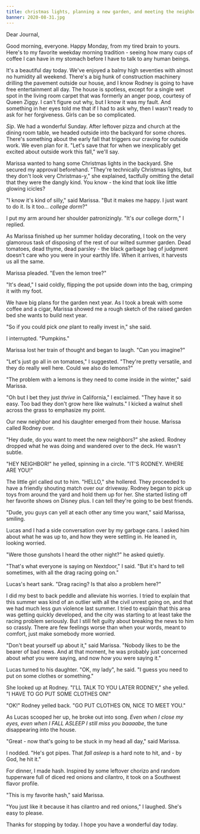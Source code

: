 ```yaml
---
title: christmas lights, planning a new garden, and meeting the neighbors
banner: 2020-08-31.jpg
---
```


Dear Journal,

Good morning, everyone.  Happy Monday, from my tired brain to yours.
Here's to my favorite weekday morning tradition - seeing how many cups
of coffee I can have in my stomach before I have to talk to any human
beings.

It's a beautiful day today.  We've enjoyed a balmy high seventies with
almost no humidity all weekend.  There's a big hunk of construction
machinery drilling the pavement outside our house, and I know Rodney
is going to have free entertainment all day.  The house is spotless,
except for a single wet spot in the living room carpet that was
formerly an anger poop, courtesy of Queen Ziggy.  I can't figure out
why, but I know it was my fault.  And something in her eyes told me
that if I had to ask why, then I wasn't ready to ask for her
forgiveness.  Girls can be so complicated.

_Sip_.  We had a wonderful Sunday.  After leftover pizza and church at
the dining room table, we headed outside into the backyard for some
chores.  There's something about the early fall that triggers our
craving for outside work.  We even plan for it.  "Let's save that for
when we inexplicably get excited about outside work this fall," we'll
say.

Marissa wanted to hang some Christmas lights in the backyard.  She
secured my approval beforehand.  "They're technically Christmas
lights, but they don't look very Christmas-y," she explained,
tactfully omitting the detail that they were the dangly kind.  You
know - the kind that look like little glowing icicles?

"I know it's kind of silly," said Marissa.  "But it makes me happy.  I
just want to do it.  Is it too... _college dorm_?"

I put my arm around her shoulder patronizingly.  "It's _our_ college
dorm," I replied.

As Marissa finished up her summer holiday decorating, I took on the
very glamorous task of disposing of the rest of our wilted summer
garden.  Dead tomatoes, dead thyme, dead parsley - the black garbage
bag of judgment doesn't care who you were in your earthly life.  When
it arrives, it harvests us all the same.

Marissa pleaded.  "Even the lemon tree?"

"It's dead," I said coldly, flipping the pot upside down into the bag,
crimping it with my foot.

We have big plans for the garden next year.  As I took a break with
some coffee and a cigar, Marissa showed me a rough sketch of the
raised garden bed she wants to build next year.

"So if you could pick _one_ plant to really invest in," she said.

I interrupted.  "Pumpkins."

Marissa lost her train of thought and began to laugh.  "Can you
imagine?"

"Let's just go all in on tomatoes," I suggested.  "They're pretty
versatile, and they do really well here.  Could we also do lemons?"

"The problem with a lemons is they need to come inside in the winter,"
said Marissa.

"Oh but I bet they just _thrive_ in California," I exclaimed.  "They
have it so easy.  Too bad they don't grow here like walnuts." I kicked
a walnut shell across the grass to emphasize my point.

Our new neighbor and his daughter emerged from their house.  Marissa
called Rodney over.

"Hey dude, do you want to meet the new neighbors?" she asked.  Rodney
dropped what he was doing and wandered over to the deck.  He wasn't
subtle.

"HEY NEIGHBOR!" he yelled, spinning in a circle.  "IT'S RODNEY.  WHERE
ARE YOU!"

The little girl called out to him.  "HELLO," she hollered.  They
proceeded to have a friendly shouting match over our driveway.  Rodney
began to pick up toys from around the yard and hold them up for her.
She started listing off her favorite shows on Disney plus.  I can tell
they're going to be best friends.

"Dude, you guys can yell at each other any time you want," said
Marissa, smiling.

Lucas and I had a side conversation over by my garbage cans.  I asked
him about what he was up to, and how they were settling in.  He leaned
in, looking worried.

"Were those gunshots I heard the other night?" he asked quietly.

"That's what everyone is saying on Nextdoor," I said.  "But it's hard
to tell sometimes, with all the drag racing going on."

Lucas's heart sank.  "Drag racing?  Is that also a problem here?"

I did my best to back peddle and alleviate his worries.  I tried to
explain that this summer was kind of an outlier with all the civil
unrest going on, and that we had much less gun violence last summer.
I tried to explain that this area was getting quickly developed, and
the city was starting to at least take the racing problem seriously.
But I still felt guilty about breaking the news to him so crassly.
There are few feelings worse than when your words, meant to comfort,
just make somebody more worried.

"Don't beat yourself up about it," said Marissa.  "Nobody likes to be
the bearer of bad news.  And at that moment, he was probably just
concerned about _what_ you were saying, and now _how_ you were saying
it."

Lucas turned to his daughter.  "OK, my lady", he said.  "I guess you
need to put on some clothes or something."

She looked up at Rodney.  "I'LL TALK TO YOU LATER RODNEY," she
yelled.  "I HAVE TO GO PUT SOME CLOTHES ON!"

"OK!" Rodney yelled back.  "GO PUT CLOTHES ON, NICE TO MEET YOU."

As Lucas scooped her up, he broke out into song.  _Even when I close
my eyes, even when I FALL ASLEEP I still miss you baaaabe_, the tune
disappearing into the house.

"Great - now that's going to be stuck in my head all day," said
Marissa.

I nodded.  "He's got pipes.  That _fall asleep_ is a hard note to hit,
and - by God, he hit it."

For dinner, I made hash.  Inspired by some leftover chorizo and random
tupperware full of diced red onions and cilantro, it took on a
Southwest flavor profile.

"This is my favorite hash," said Marissa.

"You just like it because it has cilantro and red onions," I laughed.
She's easy to please.

Thanks for stopping by today.  I hope you have a wonderful day today.
